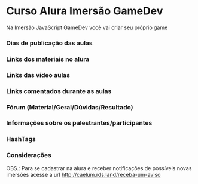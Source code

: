 # Curso Alura Imersão GameDev
Na Imersão JavaScript GameDev você vai criar seu próprio game

### Dias de publicação das aulas

### Links dos materiais no alura

### Links das vídeo aulas

### Links comentados durante as aulas

### Fórum (Material/Geral/Dúvidas/Resultado)

### Informações sobre os palestrantes/participantes

### HashTags

### Considerações

OBS.: Para se cadastrar na alura e receber notificações de possíveis novas imersões acesse a url http://caelum.rds.land/receba-um-aviso
